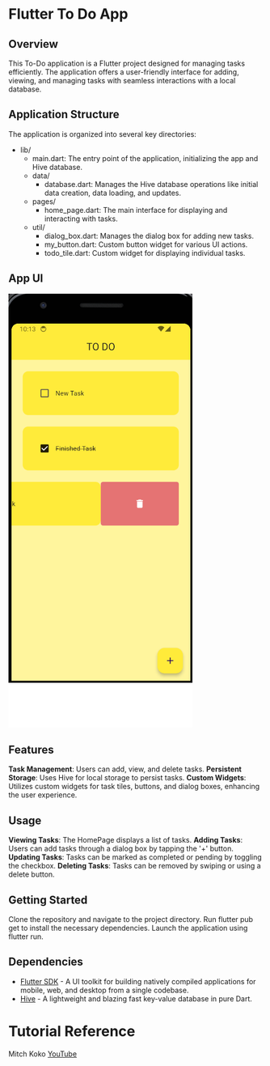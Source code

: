 # Flutter To Do App

## Overview
This To-Do application is a Flutter project designed for managing tasks efficiently. The application offers a user-friendly interface for adding, viewing, and managing tasks with seamless interactions with a local database.

## Application Structure
The application is organized into several key directories:
 * lib/
    * main.dart: The entry point of the application, initializing the app and Hive database.
    * data/
        * database.dart: Manages the Hive database operations like initial data creation, data loading, and updates.
    * pages/
        * home_page.dart: The main interface for displaying and interacting with tasks.
    * util/
        * dialog_box.dart: Manages the dialog box for adding new tasks.
        * my_button.dart: Custom button widget for various UI actions.
        * todo_tile.dart: Custom widget for displaying individual tasks.

## App UI
![App Ui](https://github.com/18leaf/to_do_app/blob/main/ToDoAppImage.png)

## Features
**Task Management**: Users can add, view, and delete tasks.
**Persistent Storage**: Uses Hive for local storage to persist tasks.
**Custom Widgets**: Utilizes custom widgets for task tiles, buttons, and dialog boxes, enhancing the user experience.

## Usage
**Viewing Tasks**: The HomePage displays a list of tasks.
**Adding Tasks**: Users can add tasks through a dialog box by tapping the '+' button.
**Updating Tasks**: Tasks can be marked as completed or pending by toggling the checkbox.
**Deleting Tasks**: Tasks can be removed by swiping or using a delete button.

## Getting Started
Clone the repository and navigate to the project directory.
Run flutter pub get to install the necessary dependencies.
Launch the application using flutter run.

## Dependencies
- [Flutter SDK](https://flutter.dev) - A UI toolkit for building natively compiled applications for mobile, web, and desktop from a single codebase.
- [Hive](https://pub.dev/packages/hive) - A lightweight and blazing fast key-value database in pure Dart.

# Tutorial Reference
  Mitch Koko [YouTube](https://www.youtube.com/watch?v=HQ_ytw58tC4&t=6055s&ab_channel=MitchKoko)
  
